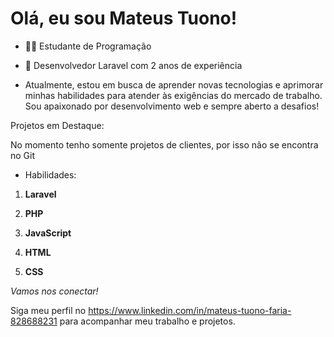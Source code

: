 # Olá, eu sou Mateus Tuono!

* 👨‍💻 Estudante de Programação

* 🚀 Desenvolvedor Laravel com 2 anos de experiência

* Atualmente, estou em busca de aprender novas tecnologias e aprimorar minhas habilidades para atender às exigências do mercado de trabalho. Sou apaixonado por desenvolvimento web e sempre aberto a desafios!

Projetos em Destaque: 

No momento tenho somente projetos de clientes, por isso não se encontra no Git

* Habilidades:

1. **Laravel**

2. **PHP**

3. **JavaScript**

4. **HTML**

5. **CSS**


*Vamos nos conectar!*

Siga meu perfil no <https://www.linkedin.com/in/mateus-tuono-faria-828688231> para acompanhar meu trabalho e projetos.
